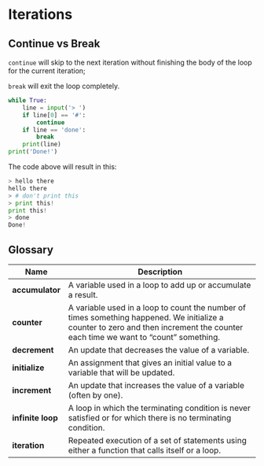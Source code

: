 # Iterations

## Continue vs Break
`continue` will skip to the next iteration without finishing the body of the loop for the current iteration;

`break` will exit the loop completely.

```python
while True:
    line = input('> ')
    if line[0] == '#':
        continue
    if line == 'done':
        break
    print(line)
print('Done!')
```

The code above will result in this:

```python
> hello there
hello there
> # don't print this
> print this!
print this!
> done
Done!
```

## Glossary
| Name | Description | 
| --- | --- | 
| **accumulator** | A variable used in a loop to add up or accumulate a result. |
| **counter** | A variable used in a loop to count the number of times something happened. We initialize a counter to zero and then increment the counter each time we want to “count” something. |
| **decrement** | An update that decreases the value of a variable. |
| **initialize** | An assignment that gives an initial value to a variable that will be updated. |
| **increment** | An update that increases the value of a variable (often by one). |
| **infinite loop** | A loop in which the terminating condition is never satisfied or for which there is no terminating condition. |
| **iteration** | Repeated execution of a set of statements using either a function that calls itself or a loop. |